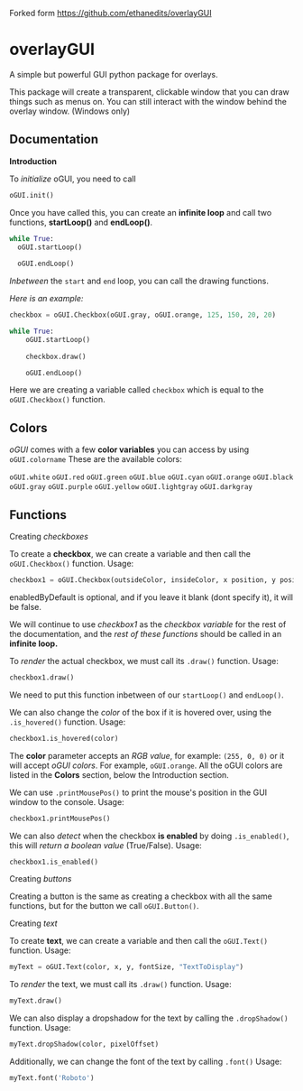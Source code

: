Forked form https://github.com/ethanedits/overlayGUI

# overlayGUI
A simple but powerful GUI python package for overlays.

This package will create a transparent, clickable window that you can draw things such as menus on. You can still interact with the window behind the overlay window.
(Windows only)

**Documentation**
-----------------
**Introduction**

To *initialize* oGUI, you need to call
```py
oGUI.init()
```
Once you have called this, you can create an **infinite loop** and call two functions, **startLoop()** and **endLoop()**.
```py
while True:
  oGUI.startLoop()
  
  oGUI.endLoop()
```

*Inbetween* the `start` and `end` loop, you can call the drawing functions.

*Here is an example:*
```py
checkbox = oGUI.Checkbox(oGUI.gray, oGUI.orange, 125, 150, 20, 20)

while True:
    oGUI.startLoop()
    
    checkbox.draw()

    oGUI.endLoop()
```
Here we are creating a variable called `checkbox` which is equal to the `oGUI.Checkbox()` function.

**Colors**
---------------------

*oGUI* comes with a few **color variables** you can access by using `oGUI.colorname`
These are the available colors:

`oGUI.white`
`oGUI.red`
`oGUI.green`
`oGUI.blue`
`oGUI.cyan`
`oGUI.orange`
`oGUI.black`
`oGUI.gray`
`oGUI.purple`
`oGUI.yellow`
`oGUI.lightgray`
`oGUI.darkgray`

**Functions**
---------------------
Creating *checkboxes*

To create a **checkbox**, we can create a variable and then call the `oGUI.Checkbox()` function. Usage:
```py
checkbox1 = oGUI.Checkbox(outsideColor, insideColor, x position, y position, width, height, enabledByDefault)
```
enabledByDefault is optional, and if you leave it blank (dont specify it), it will be false.

We will continue to use *checkbox1* as the *checkbox variable* for the rest of the documentation, and the *rest of these functions* should be called in an **infinite loop.**

To *render* the actual checkbox, we must call its `.draw()` function. Usage:
```py
checkbox1.draw()
```
We need to put this function inbetween of our `startLoop()` and `endLoop()`.

We can also change the *color* of the box if it is hovered over, using the `.is_hovered()` function. Usage:
```py
checkbox1.is_hovered(color)
```
The **color** parameter accepts an *RGB value*, for example: `(255, 0, 0)` or it will accept *oGUI colors*. For example, `oGUI.orange`. All the oGUI colors are listed in the **Colors** section, below the Introduction section.

We can use `.printMousePos()` to print the mouse's position in the GUI window to the console. Usage:
```py
checkbox1.printMousePos()
```

We can also *detect* when the checkbox **is enabled** by doing `.is_enabled()`, this will *return a boolean value* (True/False). Usage:
```py
checkbox1.is_enabled()
```

Creating *buttons*

Creating a button is the same as creating a checkbox with all the same functions, but for the button we call `oGUI.Button()`.

Creating *text*

To create **text**, we can create a variable and then call the `oGUI.Text()` function. Usage:
```py
myText = oGUI.Text(color, x, y, fontSize, "TextToDisplay")
```

To *render* the text, we must call its `.draw()` function. Usage:
```py
myText.draw()
```

We can also display a dropshadow for the text by calling the `.dropShadow()` function. Usage:
```py
myText.dropShadow(color, pixelOffset)
```

Additionally, we can change the font of the text by calling `.font()` Usage:
```py
myText.font('Roboto')
```
